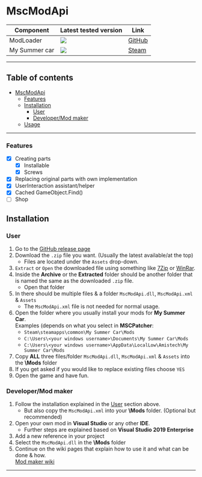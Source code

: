 # MscModApi

| Component     | Latest tested version                                                 | Link                                                              |
|---------------|-----------------------------------------------------------------------|-------------------------------------------------------------------|
|ModLoader      | ![](https://img.shields.io/badge/v1.2-blue.svg)                       | [GitHub](https://github.com/piotrulos/MSCModLoader)               |
|My Summer car  | ![](https://img.shields.io/badge/experimental_12.10.2021-orange.svg)  | [Steam](https://store.steampowered.com/app/516750/My_Summer_Car/) |

---
## Table of contents

- [MscModApi](#mscmodapi)
    * [Features](#features)
    * [Installation](#installation)
        * [User](#user)
        * [Developer/Mod maker](#developermod-maker)
    * [Usage](#usage)

---

### Features

- [X] Creating parts
  - [X] Installable
  - [X] Screws 
- [X] Replacing original parts with own implementation
- [X] UserInteraction assistant/helper
- [X] Cached GameObject.Find()
- [ ] Shop

## Installation

### User
1. Go to the [GitHub release page](https://github.com/MarvinBeym/MscModApi/releases)
2. Download the ``.zip`` file you want. (Usually the latest available/at the top)
   - Files are located under the ``Assets`` drop-down.
3. ``Extract`` or ``Open`` the downloaded file using something like [7Zip](https://www.7-zip.de/) or [WinRar](https://winrar.de/index.php).
4. Inside the **Archive** or the **Extracted** folder should be another folder that is named the same as the downloaded ``.zip`` file.
   - Open that folder
5. In there should be multiple files & a folder ``MscModApi.dll``, ``MscModApi.xml`` & ``Assets``
   - The ``MscModApi.xml`` file is not needed for normal usage.
6. Open the folder where you usually install your mods for **My Summer Car**.  
    Examples (depends on what you select in **MSCPatcher**:
    - ``Steam\steamapps\common\My Summer Car\Mods``
    - ``C:\Users\<your windows username>\Documents\My Summer Car\Mods``
    - ``C:\Users\<your windows username>\AppData\LocalLow\Amistech\My Summer Car\Mods``
7. Copy **ALL** three files/folder ``MscModApi.dll``, ``MscModApi.xml`` & ``Assets`` into the **\Mods** folder
8. If you get asked if you would like to replace existing files choose ``YES``
9. Open the game and have fun.

### Developer/Mod maker
1. Follow the installation explained in the [User](#user) section above.
   - But also copy the ``MscModApi.xml`` into your **\Mods** folder. (Optional but recommended)
2. Open your own mod in **Visual Studio** or any other **IDE**.
   - Further steps are explained based on **Visual Studio 2019 Enterprise**
3. Add a new reference in your project
4. Select the ``MscModApi.dll`` in the **\Mods** folder
5. Continue on the wiki pages that explain how to use it and what can be done & how.  
   [Mod maker wiki](https://github.com/MarvinBeym/MscModApi/wiki/Development-Mod-making-Using-the-api)
---
